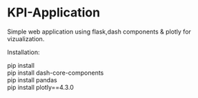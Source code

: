 # KPI-Application
Simple web application using flask,dash components &amp; plotly for vizualization.

Installation:

pip install <br>
pip install dash-core-components <br>
pip install pandas <br>
pip install plotly==4.3.0 <br>
